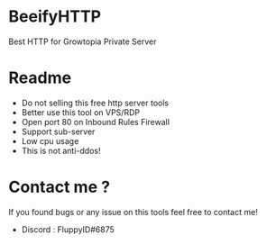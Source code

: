 # BeeifyHTTP
Best HTTP for Growtopia Private Server

# Readme
- Do not selling this free http server tools
- Better use this tool on VPS/RDP
- Open port 80 on Inbound Rules Firewall
- Support sub-server
- Low cpu usage
- This is not anti-ddos!

# Contact me ?
If you found bugs or any issue on this tools feel free to contact me!
- Discord : FluppyID#6875
